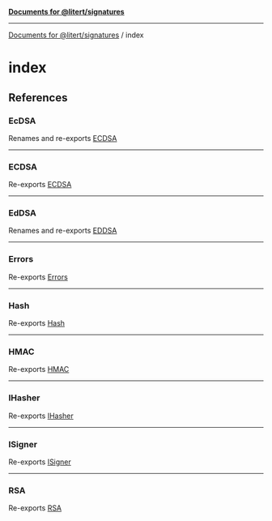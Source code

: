[**Documents for @litert/signatures**](../README.md)

***

[Documents for @litert/signatures](../README.md) / index

# index

## References

### EcDSA

Renames and re-exports [ECDSA](../ECDSA/README.md)

***

### ECDSA

Re-exports [ECDSA](../ECDSA/README.md)

***

### EdDSA

Renames and re-exports [EDDSA](../EDDSA/README.md)

***

### Errors

Re-exports [Errors](../Errors/README.md)

***

### Hash

Re-exports [Hash](../Hash/README.md)

***

### HMAC

Re-exports [HMAC](../HMAC/README.md)

***

### IHasher

Re-exports [IHasher](../Decl/interfaces/IHasher.md)

***

### ISigner

Re-exports [ISigner](../Decl/interfaces/ISigner.md)

***

### RSA

Re-exports [RSA](../RSA/README.md)
